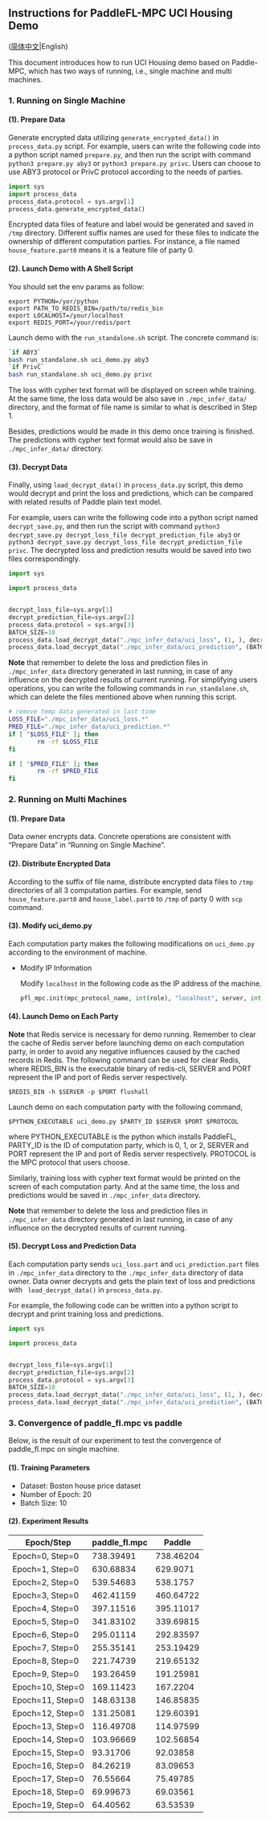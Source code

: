 ## Instructions for PaddleFL-MPC UCI Housing Demo

([简体中文](./README_CN.md)|English)

This document introduces how to run UCI Housing demo based on Paddle-MPC, which has two ways of running, i.e., single machine and multi machines.

### 1. Running on Single Machine

#### (1). Prepare Data

Generate encrypted data utilizing `generate_encrypted_data()` in `process_data.py` script. For example, users can write the following code into a python script named `prepare.py`, and then run the script with command `python3 prepare.py aby3` or `python3 prepare.py privc`. Users can choose to use ABY3 protocol or PrivC protocol according to the needs of parties.

```python
import sys
import process_data
process_data.protocol = sys.argv[1]
process_data.generate_encrypted_data()
```

Encrypted data files of feature and label would be generated and saved in `/tmp` directory. Different suffix names are used for these files to indicate the ownership of different computation parties. For instance, a file named `house_feature.part0` means it is a feature file of party 0.

#### (2). Launch Demo with A Shell Script

You should set the env params as follow:

```
export PYTHON=/yor/python
export PATH_TO_REDIS_BIN=/path/to/redis_bin
export LOCALHOST=/your/localhost
export REDIS_PORT=/your/redis/port
```

Launch demo with the `run_standalone.sh` script. The concrete command is:

```bash
`if ABY3`
bash run_standalone.sh uci_demo.py aby3
`if PrivC`
bash run_standalone.sh uci_demo.py privc
```

The loss with cypher text format will be displayed on screen while training. At the same time, the loss data would be also save in `./mpc_infer_data/` directory, and the format of file name is similar to what is described in Step 1.

Besides, predictions would be made in this demo once training is finished. The predictions with cypher text format would also be save in `./mpc_infer_data/` directory.

#### (3). Decrypt Data

Finally, using `load_decrypt_data()` in `process_data.py` script, this demo would decrypt and print the loss and predictions, which can be compared with related results of Paddle plain text model.

For example, users can write the following code into a python script named `decrypt_save.py`, and then run the script with command `python3 decrypt_save.py decrypt_loss_file decrypt_prediction_file aby3` or `python3 decrypt_save.py decrypt_loss_file decrypt_prediction_file privc`. The decrypted loss and prediction results would be saved into two files correspondingly.

```python
import sys

import process_data


decrypt_loss_file=sys.argv[1]
decrypt_prediction_file=sys.argv[2]
process_data.protocol = sys.argv[3]
BATCH_SIZE=10
process_data.load_decrypt_data("./mpc_infer_data/uci_loss", (1, ), decrypt_loss_file)
process_data.load_decrypt_data("./mpc_infer_data/uci_prediction", (BATCH_SIZE, ), decrypt_prediction_file)
```

**Note** that remember to delete the loss and prediction files in `./mpc_infer_data` directory generated in last running, in case of any influence on the decrypted results of current running. For simplifying users operations, you can write the following commands in `run_standalone.sh`, which can delete the files mentioned above when running this script.

```bash
# remove temp data generated in last time
LOSS_FILE="./mpc_infer_data/uci_loss.*"
PRED_FILE="./mpc_infer_data/uci_prediction.*"
if [ "$LOSS_FILE" ]; then
        rm -rf $LOSS_FILE
fi

if [ "$PRED_FILE" ]; then
        rm -rf $PRED_FILE
fi
```



### 2. Running on Multi Machines

#### (1). Prepare Data

Data owner encrypts data. Concrete operations are consistent with “Prepare Data” in “Running on Single Machine”.

#### (2). Distribute Encrypted Data

According to the suffix of file name, distribute encrypted data files to `/tmp ` directories of all 3 computation parties. For example, send `house_feature.part0` and `house_label.part0` to `/tmp` of party 0 with `scp` command.

#### (3). Modify uci_demo.py

Each computation party makes the following modifications on `uci_demo.py` according to the environment of machine.

* Modify IP Information

  Modify `localhost` in the following code as the IP address of the machine.

  ```python
  pfl_mpc.init(mpc_protocol_name, int(role), "localhost", server, int(port))
  ```

#### (4). Launch Demo on Each Party

**Note** that Redis service is necessary for demo running. Remember to clear the cache of Redis server before launching demo on each computation party, in order to avoid any negative influences caused by the cached records in Redis. The following command can be used for clear Redis, where REDIS_BIN is the executable binary of redis-cli, SERVER and PORT represent the IP and port of Redis server respectively.

```
$REDIS_BIN -h $SERVER -p $PORT flushall
```

Launch demo on each computation party with the following command,

```
$PYTHON_EXECUTABLE uci_demo.py $PARTY_ID $SERVER $PORT $PROTOCOL
```

where PYTHON_EXECUTABLE is the python which installs PaddleFL, PARTY_ID is the ID of computation party, which is 0, 1, or 2, SERVER and PORT represent the IP and port of Redis server respectively. PROTOCOL is the MPC protocol that users choose.

Similarly, training loss with cypher text format would be printed on the screen of each computation party. And at the same time, the loss and predictions would be saved in `./mpc_infer_data` directory.

**Note** that remember to delete the loss and prediction files in `./mpc_infer_data` directory generated in last running, in case of any influence on the decrypted results of current running.

#### (5). Decrypt Loss and Prediction Data

Each computation party sends `uci_loss.part` and `uci_prediction.part` files in `./mpc_infer_data` directory to the `./mpc_infer_data` directory of data owner. Data owner decrypts and gets the plain text of loss and predictions with ` load_decrypt_data()` in `process_data.py`.

For example, the following code can be written into a python script to decrypt and print training loss and predictions.

```python
import sys

import process_data


decrypt_loss_file=sys.argv[1]
decrypt_prediction_file=sys.argv[2]
process_data.protocol = sys.argv[3]
BATCH_SIZE=10
process_data.load_decrypt_data("./mpc_infer_data/uci_loss", (1, ), decrypt_loss_file)
process_data.load_decrypt_data("./mpc_infer_data/uci_prediction", (BATCH_SIZE, ), decrypt_prediction_file)
```

### 3. Convergence of paddle_fl.mpc vs paddle

Below, is the result of our experiment to test the convergence of paddle_fl.mpc on single machine.


#### (1). Training Parameters

- Dataset: Boston house price dataset
- Number of Epoch: 20
- Batch Size: 10

#### (2). Experiment Results

| Epoch/Step | paddle_fl.mpc | Paddle |
| ---------- | ------------- | ------ |
| Epoch=0, Step=0  | 738.39491 | 738.46204 |
| Epoch=1, Step=0  | 630.68834 | 629.9071 |
| Epoch=2, Step=0  | 539.54683 | 538.1757 |
| Epoch=3, Step=0  | 462.41159 | 460.64722 |
| Epoch=4, Step=0  | 397.11516 | 395.11017 |
| Epoch=5, Step=0  | 341.83102 | 339.69815 |
| Epoch=6, Step=0  | 295.01114 | 292.83597 |
| Epoch=7, Step=0  | 255.35141 | 253.19429 |
| Epoch=8, Step=0  | 221.74739 | 219.65132 |
| Epoch=9, Step=0  | 193.26459 | 191.25981 |
| Epoch=10, Step=0  | 169.11423 | 167.2204 |
| Epoch=11, Step=0  | 148.63138 | 146.85835 |
| Epoch=12, Step=0  | 131.25081 | 129.60391 |
| Epoch=13, Step=0  | 116.49708 | 114.97599 |
| Epoch=14, Step=0  | 103.96669 | 102.56854 |
| Epoch=15, Step=0  | 93.31706 | 92.03858 |
| Epoch=16, Step=0  | 84.26219 | 83.09653 |
| Epoch=17, Step=0  | 76.55664 | 75.49785 |
| Epoch=18, Step=0  | 69.99673 | 69.03561 |
| Epoch=19, Step=0  | 64.40562 | 63.53539 |

